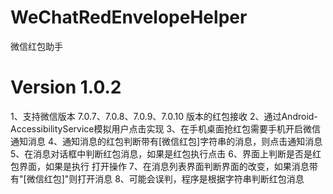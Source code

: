 # WeChatRedEnvelopeHelper
微信红包助手

# Version 1.0.2
1、支持微信版本 7.0.7、7.0.8、7.0.9、7.0.10 版本的红包接收
2、通过Android-AccessibilityService模拟用户点击实现
3、在手机桌面抢红包需要手机开启微信通知消息
4、通知消息的红包判断带有[微信红包]字符串的消息，则点击通知消息
5、在消息对话框中判断红包消息，如果是红包执行点击
6、界面上判断是否是红包界面，如果是执行 打开操作
7、在消息列表界面判断界面的改变，如果消息带有"[微信红包]"则打开消息
8、可能会误判，程序是根据字符串判断红包消息
